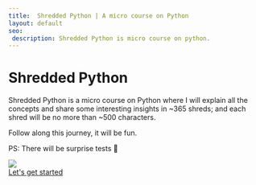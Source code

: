 ```yaml
---
title:  Shredded Python | A micro course on Python
layout: default
seo:
 description: Shredded Python is micro course on python.
---
```


<div class="ui center aligned basic segment">
    <h1>Shredded Python</h1>
</div>
<div class="ui hidden divider"></div>

<p class="ui large text">
    Shredded Python is a micro course on Python where I will explain all the concepts and share some interesting insights in ~365 shreds; and each shred will be no more than ~500 characters.
</p>

<p class="ui large text">
    Follow along this journey, it will be fun.
</p>

<p class="ui large text">
    PS: There will be surprise tests 👻
</p>

<div class="ui center aligned basic segment">
    <div class="ui hidden divider"></div>
    <div class="ui large image">
        <img src="https://media.giphy.com/media/9xaryfkdWqqiK6QHKf/giphy.gif" />
    </div>
    <div class="ui hidden divider"></div>
    <a class="ui huge primary button" href="/">
        Let's get started
    </a>
</div>
